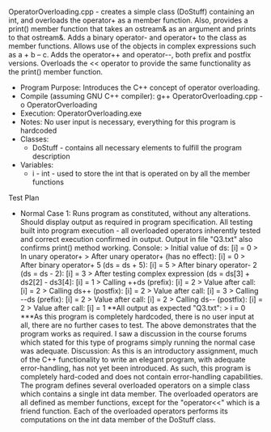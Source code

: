 OperatorOverloading.cpp - creates a simple class (DoStuff) containing an int, and overloads the operator+ as a member function. Also, provides a print() member function that takes an ostream& as an argument and prints to that ostream&. Adds a binary operator- and operator+ to the class as member functions. Allows use of the objects in complex expressions such as a + b – c. Adds the operator++ and operator--, both prefix and postfix versions. Overloads the << operator to provide the same functionality as the print() member function.

- Program Purpose:
		Introduces the C++ concept of operator overloading.
- Compile (assuming GNU C++ compiler): g++ OperatorOverloading.cpp -o OperatorOverloading
- Execution: OperatorOverloading.exe
- Notes: No user input is necessary, everything for this program is hardcoded
- Classes: 
	- DoStuff - contains all necessary elements to fulfill the program description
- Variables:
	- i - int - used to store the int that is operated on by all the member functions

Test Plan
- Normal Case 1:
		Runs program as constituted, without any alterations.
		Should display output as required in program specification.
		All testing built into program execution - all overloaded operators
		inherently tested and correct execution confirmed in output.
		Output in file "Q3.txt" also confirms print() method working.
		Console:
		> Initial value of ds: [i] = 0
		> In unary operator+
		> After unary operator+ (has no effect): [i] = 0
		> After binary operator+ 5 (ds = ds + 5): [i] = 5
		> After binary operator- 2 (ds = ds - 2): [i] = 3
		> After testing complex expression (ds = ds[3] + ds2[2] - ds3[4]: [i] = 1
		> Calling ++ds (prefix): [i] = 2
		> Value after call: [i] = 2
		> Calling ds++ (postfix): [i] = 2
		> Value after call: [i] = 3
		> Calling --ds (prefix): [i] = 2
		> Value after call: [i] = 2
		> Calling ds-- (postfix): [i] = 2
		> Value after call: [i] = 1
		**All output as expected
		"Q3.txt":
		> i = 0
***As this program is completely hardcoded, there is no user input at all, there are no
further cases to test.  The above demonstrates that the program works as required.  I
saw a discussion in the course forums which stated for this type of programs simply
running the normal case was adequate.
Discussion:
		As this is an introductory assignment, much of the C++ functionality to 
		write an elegant program, with adequate error-handling, has not yet been
		introduced.  As such, this program is completely hard-coded and does not
		contain error-handling capabilities.
		The program defines several overloaded operators on a simple class which contains
		a single int data member.  The overloaded operators are all defined as member functions,
		except for the "operator<<" which is a friend function.
		Each of the overloaded operators performs its computations on the int data member
		of the DoStuff class.
